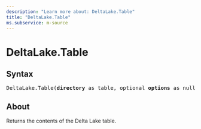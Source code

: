 ```yaml
---
description: "Learn more about: DeltaLake.Table"
title: "DeltaLake.Table"
ms.subservice: m-source
---
```

# DeltaLake.Table

## Syntax

<pre>
DeltaLake.Table(<b>directory</b> as table, optional <b>options</b> as nullable record) as any
</pre>

## About

Returns the contents of the Delta Lake table.
